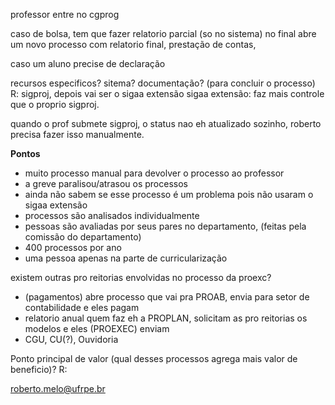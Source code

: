 professor entre no cgprog

caso de bolsa, tem que fazer relatorio parcial (so no sistema)
no final abre um novo processo com relatorio final, prestação de contas, 

caso um aluno precise de declaração


recursos especificos? sitema? documentação? (para concluir o processo)
R: sigproj, depois vai ser o sigaa extensão
sigaa extensão: faz mais controle que o proprio sigproj.

quando o prof submete sigproj, o status nao eh atualizado sozinho, roberto precisa fazer isso manualmente. 

**Pontos**

- muito processo manual para devolver o processo ao professor
- a greve paralisou/atrasou os processos
- ainda não sabem se esse processo é um problema pois não usaram o sigaa extensão
- processos são analisados individualmente
- pessoas são avaliadas por seus pares no departamento, (feitas pela comissão do departamento)
- 400 processos por ano
- uma pessoa apenas na parte de curricularização


existem outras pro reitorias envolvidas no processo da proexc?

- (pagamentos) abre processo que vai pra PROAB, envia para setor de contabilidade e eles pagam
- relatorio anual quem faz eh a PROPLAN, solicitam as pro reitorias os modelos e eles (PROEXEC) enviam
- CGU, CU(?), Ouvidoria

Ponto principal de valor (qual desses processos agrega mais valor de beneficio)?
R: 

roberto.melo@ufrpe.br
